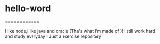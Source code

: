 # hello-word
============


I like node,i like java and oracle (Tha's what I'm made of )!
I still work hard and study everyday !
Just a exercise repository

